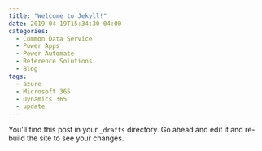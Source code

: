```yaml
---
title: "Welcome to Jekyll!"
date: 2019-04-19T15:34:30-04:00
categories:
  - Common Data Service
  - Power Apps
  - Power Automate
  - Reference Solutions
  - Blog
tags:
  - azure
  - Microsoft 365
  - Dynamics 365
  - update
---
```


You'll find this post in your `_drafts` directory. Go ahead and edit it and re-build the site to see your changes.